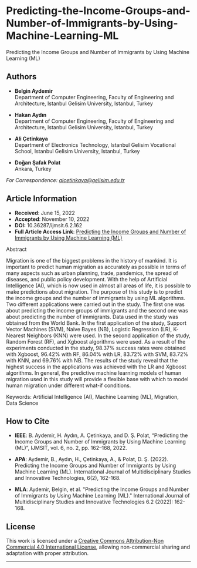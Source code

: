 # Predicting-the-Income-Groups-and-Number-of-Immigrants-by-Using-Machine-Learning-ML

Predicting the Income Groups and Number of Immigrants by Using Machine Learning (ML)

## Authors

- **Belgin Aydemir**  
  Department of Computer Engineering, Faculty of Engineering and Architecture, Istanbul Gelisim University, Istanbul, Turkey

- **Hakan Aydın**  
  Department of Computer Engineering, Faculty of Engineering and Architecture, Istanbul Gelisim University, Istanbul, Turkey

- **Ali Çetinkaya**  
  Department of Electronics Technology, Istanbul Gelisim Vocational School, Istanbul Gelisim University, Istanbul, Turkey

- **Doğan Şafak Polat**  
  Ankara, Turkey

*For Correspondence: alcetinkaya@gelisim.edu.tr*

## Article Information
- **Received**: June 15, 2022  
- **Accepted**: November 10, 2022
- **DOI:** 10.36287/ijmsit.6.2.162
- **Full Article Access Link**: [Predicting the Income Groups and Number of Immigrants by Using Machine Learning (ML)](https://dergipark.org.tr/en/pub/ijmsit/issue/73364/1130985)

Abstract

Migration is one of the biggest problems in the history of mankind. It is important to predict human migration as accurately as possible in terms of many aspects such as urban planning, trade, pandemics, the spread of diseases, and public policy development. With the help of Artificial Intelligence (AI), which is now used in almost all areas of life, it is possible to make predictions about migration. The purpose of this study is to predict the income groups and the number of immigrants by using ML algorithms. Two different applications were carried out in the study. The first one was about predicting the income groups of immigrants and the second one was about predicting the number of immigrants. Data used in the study was obtained from the World Bank. In the first application of the study, Support Vector Machines (SVM), Naive Bayes (NB), Logistic Regression (LR), K-Nearest Neighbors (KNN) were used. In the second application of the study, Random Forest (RF), and Xgboost algorithms were used. As a result of the experiments conducted in the study, 98.37% success rates were obtained with Xgboost, 96.42% with RF, 86.04% with LR, 83.72% with SVM, 83.72% with KNN, and 69.76% with NB. The results of the study reveal that the highest success in the applications was achieved with the LR and Xgboost algorithms. In general, the predictive machine learning models of human migration used in this study will provide a flexible base with which to model human migration under different what-if conditions.

Keywords: Artificial Intelligence (AI), Machine Learning (ML), Migration, Data Science

## How to Cite

- **IEEE**: B. Aydemir, H. Aydın, A. Çetinkaya, and D. Ş. Polat, “Predicting the Income Groups and Number of Immigrants by Using Machine Learning (ML)”, IJMSIT, vol. 6, no. 2, pp. 162–168, 2022.

- **APA**: Aydemir, B., Aydın, H., Çetinkaya, A., & Polat, D. Ş. (2022). Predicting the Income Groups and Number of Immigrants by Using Machine Learning (ML). International Journal of Multidisciplinary Studies and Innovative Technologies, 6(2), 162-168.

- **MLA**: Aydemir, Belgin, et al. "Predicting the Income Groups and Number of Immigrants by Using Machine Learning (ML)." International Journal of Multidisciplinary Studies and Innovative Technologies 6.2 (2022): 162-168.

## License
This work is licensed under a [Creative Commons Attribution-Non Commercial 4.0 International License](https://creativecommons.org/licenses/by-nc/4.0/), allowing non-commercial sharing and adaptation with proper attribution.

---

